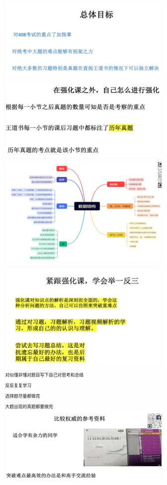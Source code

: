 ![image-20230718192246999](images/image-20230718192246999.png)

![image-20230718192551475](images/image-20230718192551475.png)

![image-20230718192717274](images/image-20230718192717274.png)

![image-20230718193214981](images/image-20230718193214981.png)

对似懂非懂对题目写下自己对思考和总结

反反复复学习

选择题尽量都做完

大题出现的真题都要做完

![image-20230718201505258](images/image-20230718201505258.png)

